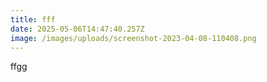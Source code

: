 ```yaml
---
title: fff
date: 2025-05-06T14:47:40.257Z
image: /images/uploads/screenshot-2023-04-08-110408.png
---
```

f﻿fgg